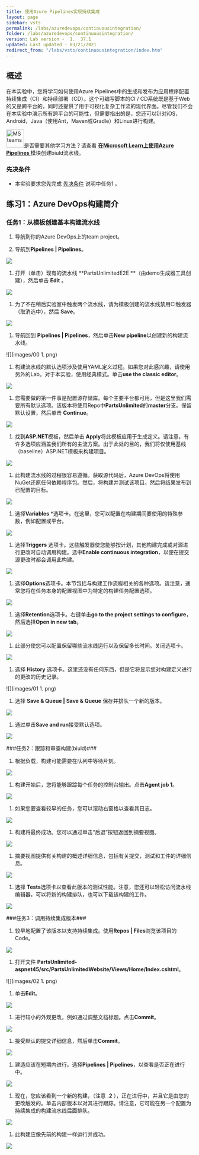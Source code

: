 ```yaml
---
title: 使用Azure Pipelines实现持续集成
layout: page
sidebar: vsts
permalink: /labs/azuredevops/continuousintegration/
folder: /labs/azuredevops/continuousintegration/
version: Lab version -  1.  37.1
updated: Last updated - 03/21/2021
redirect_from: "/labs/vsts/continuousintegration/index.htm"
---
```


<div class="rw-ui-container"></div>
<a name="Overview"></a>

## 概述 ##

在本实验中，您将学习如何使用Azure Pipelines中的生成和发布为应用程序配置持续集成（CI）和持续部署（CD）。这个可编写脚本的CI / CD系统既是基于Web的又是跨平台的，同时还提供了用于可视化复杂工作流的现代界面。尽管我们不会在本实验中演示所有跨平台的可能性，但需要指出的是，您还可以针对iOS，Android，Java（使用Ant，Maven或Gradle）和Linux进行构建。




<div class="bg-slap"><img src="./images/mslearn.png" class="img-icon-cloud" alt="MS teams" style="
    width: 48px; height: 48px;">是否需要其他学习方法？请查看 <a href="https://docs.microsoft.com/en-us/learn/modules/create-a-build-pipeline/" target="_blank"><b><u> 在Microsoft Learn上使用Azure Pipelines </u></b></a> 模块创建biuld流水线。</div>

<a name="先决条件"></a>

### 先决条件 ###

- 本实验要求您先完成 <a href="../prereq/">先决条件</a> 说明中任务1 。
<a name="Exercise1"> </a>
## 练习1：Azure DevOps构建简介 ##

<a name="Ex1Task1"> </a>
### 任务1：从模板创建基本构建流水线 ###

  1.  导航到你的Azure DevOps上的team project。


  1.  导航到**Pipelines \| Pipelines**。

![](images/000.png)

 1.  打开（单击）现有的流水线 **PartsUnlimitedE2E **（由demo生成器工具创建），然后单击 **Edit** 。

![](images/edit-pipeline.png)

 1.  为了不在稍后实验室中触发两个流水线，请为模板创建的流水线禁用CI触发器（取消选中），然后 **Save**。

![](images/disable-ci.png)

 1.  导航回到 **Pipelines \| Pipelines**，然后单击**New pipeline**以创建新的构建流水线。

![](images/00 1.  png)

 1.  构建流水线的默认选项涉及使用YAML定义过程。如果您对此感兴趣，请使用另外的Lab。对于本实验，使用经典模式。单击**use the classic editor**。

![](images/002.png)

 1.  您需要做的第一件事是配置源存储库。每个主要平台都可用，但是这里我们需要所有默认选项。该版本将使用Repo中**PartsUnlimited**的**master**分支。保留默认设置，然后单击 **Continue**。

![](images/003.png)

 1.  找到**ASP.NET**模板，然后单击 **Apply**将此模板应用于生成定义。请注意，有许多选项应涵盖我们所有的主流方案。出于此处的目的，我们将仅使用基线（baseline）ASP.NET模板来构建项目。

![](images/template.png)

 1.  此构建流水线的过程很容易遵循。获取源代码后，Azure DevOps将使用NuGet还原任何依赖程序包。然后，将构建并测试该项目。然后将结果发布到已配置的目标。

![](images/005.png)

 1.  选择**Variables** *选项卡。在这里，您可以配置在构建期间要使用的特殊参数，例如配置或平台。

![](images/006.png)

 1.  选择**Triggers** 选项卡。这些触发器使您能够按计划，其他构建完成或对源进行更改时自动调用构建。选中**Enable continuous integration**，以便在提交源更改时都会调用此构建。

![](images/007.png)

 1.  选择**Options**选项卡。本节包括与构建工作流程相关的各种选项。请注意，通常您将在任务本身的配置视图中为特定的构建任务配置选项。

![](images/008.png)

 1.  选择**Retention**选项卡。右键单击**go to the project settings to configure**，然后选择**Open in new tab**。

![](images/009.png)

 1.  此部分使您可以配置保留哪些流水线运行以及保留多长时间。关闭选项卡。

![](images/010.png)

 1.  选择 **History** 选项卡。这里还没有任何东西，但是它将显示您对构建定义进行的更改的历史记录。

![](images/01 1.  png)

 1.  选择 **Save & Queue \| Save & Queue** 保存并排队一个新的版本。

![](images/012.png)

 1.  通过单击**Save and run**接受默认选项。

![](images/013.png)

<a name="Ex1Task2"> </a>
###任务2：跟踪和审查构建(biuld)###

 1.  根据负载，构建可能需要在队列中等待片刻。

![](images/014.png)

 1.  构建开始后，您将能够跟踪每个任务的控制台输出。点击**Agent job 1**。

![](images/015.png)

 1.  如果您要查看较早的任务，您可以滚动右窗格以查看其日志。

![](images/016.png)

 1.  构建将最终成功。您可以通过单击“后退”按钮返回到摘要视图。

![](images/017.png)

 1.  摘要视图提供有关构建的概述详细信息，包括有关提交，测试和工件的详细信息。

![](images/018.png)

 1.  选择 **Tests**选项卡以查看此版本的测试性能。注意，您还可以轻松访问流水线编辑器，可以将新的构建排队，也可以下载该构建的工件。

![](images/019.png)

<a name="Ex1Task3"> </a>
###任务3：调用持续集成版本###

 1.  较早地配置了该版本以支持持续集成。使用**Repos \| Files**浏览该项目的Code。

![](images/020.png)

 1.  打开文件 **PartsUnlimited-aspnet45/src/PartsUnlimitedWebsite/Views/Home/Index.cshtml**。

![](images/02 1.  png)

 1.  单击**Edit**。

![](images/edit.png)

 1.  进行较小的外观更改，例如通过调整文档标题。点击**Commit**。

![](images/023.png)

 1.  接受默认的提交详细信息，然后单击**Commit**。

![](images/024.png)

 1.  建造应该在短期内进行。选择**Pipelines \| Pipelines**，以查看是否正在进行中。

![](images/025.png)

 1.  现在，您应该看到一个新的构建，（注意 **.2** ），正在进行中，并且它是由您的更改触发的。单击内部版本以对其进行跟踪。请注意，它可能在另一个配置为持续集成的构建流水线后面排队。

![](images/026.png)

 1.  此构建应像先前的构建一样运行并成功。

![](images/027.png)